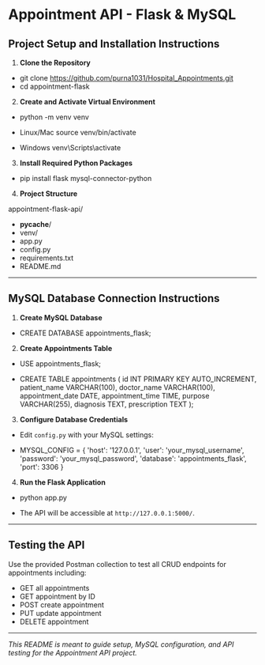 # Appointment API - Flask & MySQL

## Project Setup and Installation Instructions

1. **Clone the Repository**

- git clone https://github.com/purna1031/Hospital_Appointments.git
- cd appointment-flask


2. **Create and Activate Virtual Environment**

- python -m venv venv

- Linux/Mac
source venv/bin/activate

- Windows
venv\Scripts\activate


3. **Install Required Python Packages**

- pip install flask mysql-connector-python


4. **Project Structure**

appointment-flask-api/
- __pycache__/
- venv/
- app.py
- config.py
- requirements.txt
- README.md



---

## MySQL Database Connection Instructions

1. **Create MySQL Database**

- CREATE DATABASE appointments_flask;


2. **Create Appointments Table**
 
- USE appointments_flask;

- CREATE TABLE appointments (
id INT PRIMARY KEY AUTO_INCREMENT,
patient_name VARCHAR(100),
doctor_name VARCHAR(100),
appointment_date DATE,
appointment_time TIME,
purpose VARCHAR(255),
diagnosis TEXT,
prescription TEXT
);


3. **Configure Database Credentials**

- Edit `config.py` with your MySQL settings:

- MYSQL_CONFIG = {
'host': '127.0.0.1',
'user': 'your_mysql_username',
'password': 'your_mysql_password',
'database': 'appointments_flask',
'port': 3306
}


4. **Run the Flask Application**

- python app.py


- The API will be accessible at `http://127.0.0.1:5000/`.

---

## Testing the API

Use the provided Postman collection to test all CRUD endpoints for appointments including:

- GET all appointments
- GET appointment by ID
- POST create appointment
- PUT update appointment
- DELETE appointment

---


*This README is meant to guide setup, MySQL configuration, and API testing for the Appointment API 
project.*
